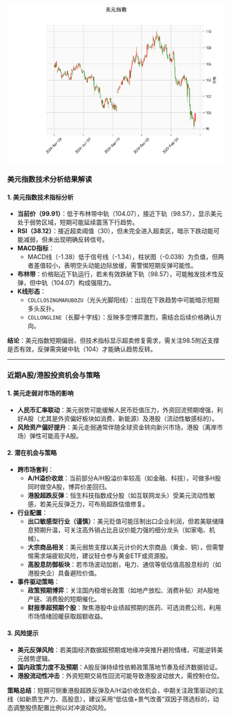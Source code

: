 ![图](USDX.png)



### 美元指数技术分析结果解读

#### 1. 美元指数技术指标分析
- **当前价（99.91）**：低于布林带中轨（104.07），接近下轨（98.57），显示美元处于弱势区域，短期可能延续震荡下行趋势。
- **RSI（38.12）**：接近超卖阈值（30），但未完全进入超卖区，暗示下跌动能可能减弱，但未出现明确反转信号。
- **MACD指标**：
  - MACD线（-1.38）低于信号线（-1.34），柱状图（-0.038）为负值，但两者差值较小，表明空头动能边际放缓，需警惕短期反弹可能性。
- **布林带**：价格贴近下轨运行，若未有效跌破下轨（98.57），可能触发技术性反弹，但中轨（104.07）构成强阻力。
- **K线形态**：
  - `CDLCLOSINGMARUBOZU`（光头光脚阳线）：出现在下跌趋势中可能暗示短期多头反扑。
  - `CDLLONGLINE`（长脚十字线）：反映多空博弈激烈，需结合后续价格确认方向。

**结论**：美元指数短期偏弱，但技术指标显示超卖修复需求，需关注98.5附近支撑是否有效，反弹需突破中轨（104）才能确认趋势反转。

---

### 近期A股/港股投资机会与策略

#### 1. **美元走弱对市场的影响**
- **人民币汇率联动**：美元弱势可能缓解人民币贬值压力，外资回流预期增强，利好A股（尤其是外资偏好板块如消费、新能源）及港股（流动性敏感标的）。
- **风险资产偏好提升**：美元走弱通常伴随全球资金转向新兴市场，港股（离岸市场）弹性可能高于A股。

#### 2. **潜在机会与策略**
- **跨市场套利**：
  - **A/H溢价收敛**：当前部分A/H股溢价率较高（如金融、科技），可做多H股同时做空A股，博弈价差回归。
  - **港股超跌反弹**：恒生科技指数成分股（如互联网龙头）受美元流动性敏感，若美元反弹乏力，可布局超跌估值修复。
- **行业配置**：
  - **出口敏感型行业（谨慎）**：美元贬值可能压制出口企业利润，但若美联储降息预期升温，可关注高外销占比且议价能力强的细分龙头（如家电、机械）。
  - **大宗商品相关**：美元弱势支撑以美元计价的大宗商品（黄金、铜），但需警惕需求端疲软风险，建议轻仓参与黄金ETF或资源股。
  - **高股息防御板块**：若市场波动加剧，电力、通信等低估值高股息标的（如港股央企）具备避险价值。
- **事件驱动策略**：
  - **政策预期博弈**：关注国内稳增长政策（如地产放松、消费补贴）对A股地产链、消费股的短期催化。
  - **财报季超预期个股**：聚焦港股中业绩超预期的医药、可选消费公司，利用市场情绪回暖获取超额收益。

#### 3. **风险提示**
- **美元反弹风险**：若美国经济数据超预期或地缘冲突推升避险情绪，可能逆转美元弱势逻辑。
- **国内政策力度不及预期**：A股反弹持续性依赖政策落地节奏及经济数据验证。
- **港股流动性冲击**：外资短期交易性回流可能导致港股波动放大，需控制仓位。

**策略总结**：短期可侧重港股超跌反弹及A/H溢价收敛机会，中期关注政策驱动的主线（如新质生产力、高股息），建议采用“低估值+景气改善”双因子筛选标的，动态调整股债配置比例以对冲波动风险。